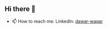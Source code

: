## Hi there 👋

- 📫 How to reach me: LinkedIn: [dawar-waqar](https://www.linkedin.com/in/dawar-waqar/)

